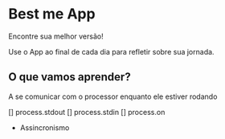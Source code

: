 # Best me App

Encontre sua melhor versão!

Use o App ao final de cada dia para refletir sobre sua jornada.

## O que vamos aprender?

A se comunicar com o processor enquanto ele estiver rodando 

[] process.stdout
[] process.stdin
[] process.on

* Assincronismo